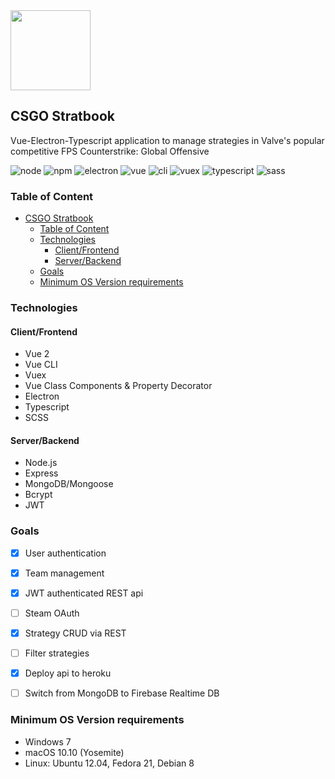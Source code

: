 <img src=".readme/logo_dark.png" width="128">

## CSGO Stratbook

Vue-Electron-Typescript application to manage strategies in Valve's popular competitive FPS Counterstrike: Global Offensive

![node](https://img.shields.io/badge/node-12.16.1-blue.svg)
![npm](https://img.shields.io/badge/npm-6.13.4-blue.svg)
![electron](https://img.shields.io/badge/electron-8.3.2-blue.svg)
![vue](https://img.shields.io/badge/vue-2.6.11-green.svg)
![cli](https://img.shields.io/badge/vue_cli-4.2.3-green.svg)
![vuex](https://img.shields.io/badge/vuex-3.1.3-green.svg)
![typescript](https://img.shields.io/badge/typescript-3.7.5-yellow.svg)
![sass](https://img.shields.io/badge/node--sass-4.13.1-red.svg)

### Table of Content

- [CSGO Stratbook](#csgo-stratbook)
  - [Table of Content](#table-of-content)
  - [Technologies](#technologies)
    - [Client/Frontend](#clientfrontend)
    - [Server/Backend](#serverbackend)
  - [Goals](#goals)
  - [Minimum OS Version requirements](#minimum-os-version-requirements)

### Technologies

#### Client/Frontend

- Vue 2
- Vue CLI
- Vuex
- Vue Class Components & Property Decorator
- Electron
- Typescript
- SCSS
#### Server/Backend

- Node.js
- Express
- MongoDB/Mongoose
- Bcrypt
- JWT

### Goals

- [x] User authentication
- [x] Team management
- [x] JWT authenticated REST api
- [ ] Steam OAuth
- [x] Strategy CRUD via REST
- [ ] Filter strategies
- [x] Deploy api to heroku
- [ ] Switch from MongoDB to Firebase Realtime DB


### Minimum OS Version requirements

- Windows 7
- macOS 10.10 (Yosemite)
- Linux: Ubuntu 12.04, Fedora 21, Debian 8
